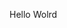 Hello Wolrd










































































































































































































































































































































































































































































































































































































































































































































































































































































































































































































































































































































































































































































































































































































































































































































































































































































































































































































































































































































































































































































































































































































































































































































































































































































































































































































































































































































































































































































































































































































































































































































































































































































































































































































































































































































































































































































































































































































































































































































































































































































































































































































































































































































































































































































































































































































































































